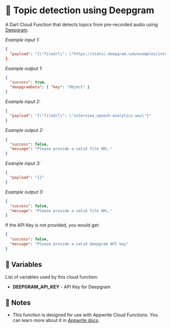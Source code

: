# 📝 Topic detection using Deepgram

A Dart Cloud Function that detects topics from pre-recorded audio using [Deepgram](https://developers.deepgram.com/).

_Example input 1:_

```json
{
  "payload": "{\"fileUrl\": \"https://static.deepgram.com/examples/interview_speech-analytics.wav"}"
}
```

_Example output 1:_

```json
{
  "success": true,
  "deepgramData": { "key": "Object" }
}
```

_Example input 2:_

```json
{
  "payload": "{\"fileUrl\": \"interview_speech-analytics.wav\"}"
}
```

_Example output 2:_

```json
{
  "success": false,
  "message": "Please provide a valid file URL."
}
```

_Example input 3:_

```json
{
  "payload": "{}"
}
```

_Example output 3:_

```json
{
  "success": false,
  "message": "Please provide a valid file URL."
}
```

If the API Key is not provided, you would get:

```json
{
  "success": false,
  "message": "Please provide a valid deepgram API key"
}
```

## 📝 Variables

List of variables used by this cloud function:

- **DEEPGRAM_API_KEY** - API Key for Deepgram

## 📝 Notes

- This function is designed for use with Appwrite Cloud Functions. You can learn more about it in [Appwrite docs](https://appwrite.io/docs/functions).
  